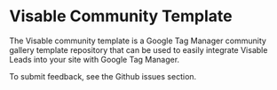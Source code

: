 # Visable Community Template

The Visable community template is a Google Tag Manager community gallery template repository that can be used to easily integrate Visable Leads into your site with Google Tag Manager.

To submit feedback, see the Github issues section.
